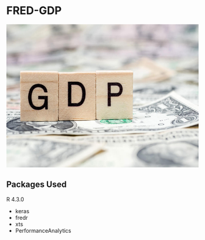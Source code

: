 # FRED-GDP

<img src="Screenshots/gdp.jpg" width="650" height="375" />




## Packages Used 
R 4.3.0
- keras
- fredr
- xts
- PerformanceAnalytics
  
